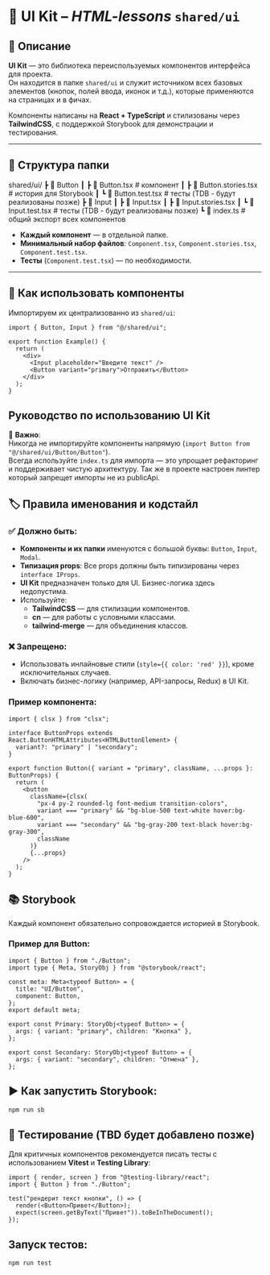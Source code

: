 # 🎨 **UI Kit** – *HTML-lessons*  `shared/ui`

## 📖 Описание

**UI Kit** — это библиотека переиспользуемых компонентов интерфейса для проекта.  
Он находится в папке `shared/ui` и служит источником всех базовых элементов (кнопок, полей ввода, иконок и т.д.), которые применяются на страницах и в фичах.  

Компоненты написаны на **React + TypeScript** и стилизованы через **TailwindCSS**, с поддержкой Storybook для демонстрации и тестирования.

---

## 📂 Структура папки

shared/ui/
┣ 📂 Button
┃ ┣ 📄 Button.tsx # компонент
┃ ┣ 📄 Button.stories.tsx # история для Storybook
┃ ┗ 📄 Button.test.tsx # тесты (TDB - будут реализованы позже)
┣ 📂 Input
┃ ┣ 📄 Input.tsx
┃ ┣ 📄 Input.stories.tsx
┃ ┗ 📄 Input.test.tsx # тесты (TDB - будут реализованы позже)
┗ 📄 index.ts # общий экспорт всех компонентов


- **Каждый компонент** — в отдельной папке.
- **Минимальный набор файлов**: `Component.tsx`, `Component.stories.tsx`, `Component.test.tsx`.
- **Тесты** (`Component.test.tsx`) — по необходимости.

---

## 🚀 Как использовать компоненты

Импортируем их централизованно из `shared/ui`:

```tsx
import { Button, Input } from "@/shared/ui";

export function Example() {
  return (
    <div>
      <Input placeholder="Введите текст" />
      <Button variant="primary">Отправить</Button>
    </div>
  );
}
```

## Руководство по использованию UI Kit

📌 **Важно**:  
Никогда не импортируйте компоненты напрямую (`import Button from "@/shared/ui/Button/Button"`).  
Всегда используйте `index.ts` для импорта — это упрощает рефакторинг и поддерживает чистую архитектуру. Так же в проекте настроен линтер который запрещет импорты не из publicApi.

## 🏷 Правила именования и кодстайл

### ✅ Должно быть:
- **Компоненты и их папки** именуются с большой буквы: `Button`, `Input`, `Modal`.
- **Типизация props**: Все props должны быть типизированы через `interface IProps`.
- **UI Kit** предназначен только для UI. Бизнес-логика здесь недопустима.
- Используйте:
  - **TailwindCSS** — для стилизации компонентов.
  - **cn** — для работы с условными классами.
  - **tailwind-merge** — для объединения классов.

### ❌ Запрещено:
- Использовать инлайновые стили (`style={{ color: 'red' }}`), кроме исключительных случаев.
- Включать бизнес-логику (например, API-запросы, Redux) в UI Kit.

###  Пример компонента:
```tsx
import { clsx } from "clsx";

interface ButtonProps extends React.ButtonHTMLAttributes<HTMLButtonElement> {
  variant?: "primary" | "secondary";
}

export function Button({ variant = "primary", className, ...props }: ButtonProps) {
  return (
    <button
      className={clsx(
        "px-4 py-2 rounded-lg font-medium transition-colors",
        variant === "primary" && "bg-blue-500 text-white hover:bg-blue-600",
        variant === "secondary" && "bg-gray-200 text-black hover:bg-gray-300",
        className
      )}
      {...props}
    />
  );
}
```
## 📚 Storybook

Каждый компонент обязательно сопровождается историей в Storybook.

### Пример для Button:

```tsx
import { Button } from "./Button";
import type { Meta, StoryObj } from "@storybook/react";

const meta: Meta<typeof Button> = {
  title: "UI/Button",
  component: Button,
};
export default meta;

export const Primary: StoryObj<typeof Button> = {
  args: { variant: "primary", children: "Кнопка" },
};

export const Secondary: StoryObj<typeof Button> = {
  args: { variant: "secondary", children: "Отмена" },
};
```
## ▶️ Как запустить Storybook:
```bash
npm run sb
```

## 🧪 Тестирование (TBD будет добавлено позже)

Для критичных компонентов рекомендуется писать тесты с использованием **Vitest** и **Testing Library**:

```tsx
import { render, screen } from "@testing-library/react";
import { Button } from "./Button";

test("рендерит текст кнопки", () => {
  render(<Button>Привет</Button>);
  expect(screen.getByText("Привет")).toBeInTheDocument();
});
```

##  Запуск тестов:
```bash
npm run test
```